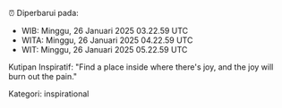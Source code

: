 ⏰ Diperbarui pada:
- WIB: Minggu, 26 Januari 2025 03.22.59 UTC
- WITA: Minggu, 26 Januari 2025 04.22.59 UTC
- WIT: Minggu, 26 Januari 2025 05.22.59 UTC

Kutipan Inspiratif:
"Find a place inside where there's joy, and the joy will burn out the pain."


Kategori: inspirational

